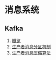 # 消息系统

## Kafka

1. [概览](./kafka/overview.md)
2. [生产者消息分区机制](./kafka/producer_partitioning.md)
3. [生产者消息压缩算法](./kafka/producer_msg_zip.md)
